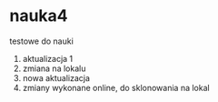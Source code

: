 # nauka4
testowe do nauki
1. aktualizacja 1
2. zmiana na lokalu
3. nowa aktualizacja
4. zmiany wykonane online, do sklonowania na lokal
